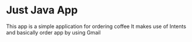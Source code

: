 # Just Java App
This app is a simple application for ordering coffee 
It makes use of Intents and basically order app by using Gmail
